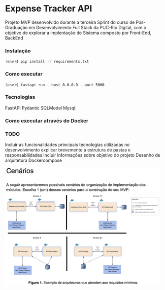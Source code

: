 # Expense Tracker API

Projeto MVP desenvolvido durante a terceira Sprint do curso de Pós-Graduação em Desenvolvimento Full Stack da PUC-Rio Digital, com o objetivo de explorar a implentação de Sistema composto por Front-End, BackEnd 


### Instalação

```
(env)$ pip install -r requirements.txt
```

### Como executar

```
(env)$ fastapi run --host 0.0.0.0 --port 5000
```

### Tecnologias
FastAPI
Pydantic
SQLModel
Mysql


### Como executar através do Docker


### TODO
Incluir  as funcionalidades principais
tecnologias utilizadas no desenvolvimento
explicar brevemente a estrutura de pastas e responsabilidades
Incluir informações sobre objetivo do projeto 
Desenho de arquitetura 
Dockercompose

![alt text](image.png)



